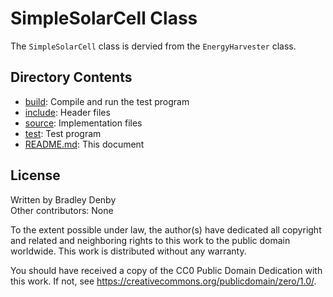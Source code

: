# SimpleSolarCell Class

The `SimpleSolarCell` class is dervied from the `EnergyHarvester` class.

## Directory Contents

* [build](build/README.md): Compile and run the test program
* [include](include/SimpleSolarCell.hpp): Header files
* [source](source/SimpleSolarCell.cpp): Implementation files
* [test](test/test-simple-solar-cell.cpp): Test program
* [README.md](README.md): This document

## License

Written by Bradley Denby  
Other contributors: None

To the extent possible under law, the author(s) have dedicated all copyright and
related and neighboring rights to this work to the public domain worldwide. This
work is distributed without any warranty.

You should have received a copy of the CC0 Public Domain Dedication with this
work. If not, see <https://creativecommons.org/publicdomain/zero/1.0/>.
